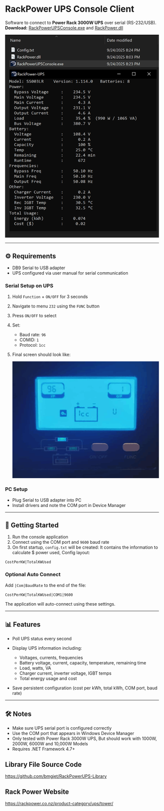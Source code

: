 # RackPower UPS Console Client

Software to connect to **Power Rack 3000W UPS** over serial (RS-232/USB).<br>
**Download:** [RackPowerUPSConsole.exe](https://raw.githubusercontent.com/bmgjet/RackPowerUPS-ConsoleClient/refs/heads/main/RackPowerUPSConsole.exe) and [RackPower.dll](https://raw.githubusercontent.com/bmgjet/RackPowerUPS-ConsoleClient/refs/heads/main/RackPower.dll)


![Screenshot](https://github.com/bmgjet/RackPowerUPS-ConsoleClient/blob/main/PowerRackConsole-Screenshot.png?raw=true)

---

## ⚙️ Requirements

* DB9 Serial to USB adapter
* UPS configured via user manual for serial communication

### Serial Setup on UPS

1. Hold `Function` + `ON/OFF` for 3 seconds
2. Navigate to menu `232` using the `FUNC` button
3. Press `ON/OFF` to select
4. Set:

   * Baud rate: `96`
   * COMID: `1`
   * Protocol: `1cc`
5. Final screen should look like:

   ![Example Screen](https://github.com/bmgjet/RackPowerUPS-ConsoleClient/blob/main/ExampleScreen.png?raw=true)

### PC Setup

* Plug Serial to USB adapter into PC
* Install drivers and note the COM port in Device Manager

---

## 🚀 Getting Started

1. Run the console application
2. Connect using the COM port and `9600` baud rate
3. On first startup, `config.txt` will be created: It contains the information to calculate $ power used, Config layout:

```
CostPerKW|TotalKWUsed
```

### Optional Auto Connect

Add `|Com|BaudRate` to the end of the file:

```
CostPerKW|TotalKWUsed|COM1|9600
```

The application will auto-connect using these settings.

---

## 📊 Features

* Poll UPS status every second
* Display UPS information including:

  * Voltages, currents, frequencies
  * Battery voltage, current, capacity, temperature, remaining time
  * Load, watts, VA
  * Charger current, inverter voltage, IGBT temps
  * Total energy usage and cost
* Save persistent configuration (cost per kWh, total kWh, COM port, baud rate)

---


## 🛠️ Notes

* Make sure UPS serial port is configured correctly
* Use the COM port that appears in Windows Device Manager
* Only tested with Power Rack 3000W UPS, But should work with 1000W, 2000W, 6000W and 10,000W Models
* Requires .NET Framework 4.7+

## Library File Source Code
https://github.com/bmgjet/RackPowerUPS-Library

## Rack Power Website
https://rackpower.co.nz/product-category/ups/tower/
